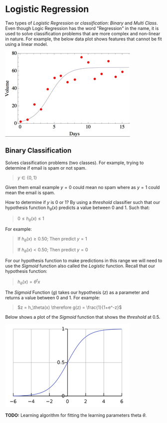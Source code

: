 # Logistic Regression

Two types of *Logistic Regression* or *classification*: *Binary* and *Multi Class*. Even though Logic Regression has the word "Regression" in the name, it is used to solve classification problems that are more complex and non-linear in nature. For example, the below data plot shows features that cannot be fit using a linear model.

![Logistic Regression](../images/logistic-regression.png)

## Binary Classification

Solves classification problems (two classes). For example, trying to determine if email is spam or not spam.

> $y\in\{0,1\}$

Given them email example $y=0$ could mean no spam where as $y=1$ could mean the email is spam.

How to determine if $y$ is $0$ or $1$? By using a *threshold* classifier such that our hypothesis function $h_\theta(x)$ predicts a value between $0$ and $1$. Such that:

> $0\le h_\theta(x)\le1$

For example:

> If $h_\theta(x)\ge  0.50$; Then predict $y=1$
>
> If $h_\theta(x)\lt  0.50$; Then predict $y=0$

For our hypothesis function to make predictions in this range we will need to use the *Sigmoid* function also called the *Logistic* function.  Recall that our hypothesis function:

> $h_\theta(x)= \theta^tx$

The *Sigmoid* Function ($g$) takes our hypothesis ($z$) as a parameter and returns a value between $0$ and $1$. For example:

> $z = h_\theta(x) \therefore g(z) = \frac{1}{1+e^-z}$

Below shows a plot of the *Sigmoid* function that shows the *threshold* at $0.5$.

![Sigmoid Regression](../images/sigmoid-function.png)

**TODO:** Learning algorithm for fitting the learning parameters theta $\theta$.